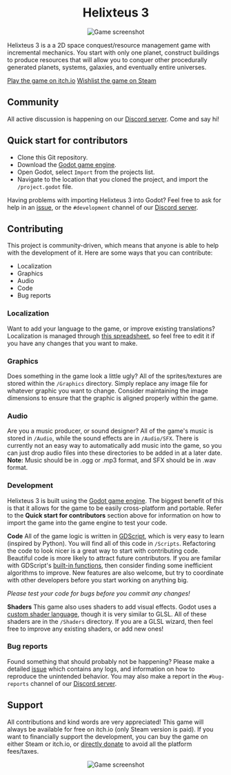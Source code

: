 <h1 align="center">Helixteus 3</h1>
<p align="center">
<img src="https://img.itch.zone/aW1hZ2UvNzE3NjE4LzY4NjUzNDAucG5n/original/L2Wz3Q.png" alt="Game screenshot">
</p>

Helixteus 3 is a a 2D space conquest/resource management game with incremental mechanics. You start with only one planet, construct buildings to produce resources that will allow you to conquer other procedurally generated planets, systems, galaxies, and eventually entire universes.

[Play the game on itch.io](https://apple0726.itch.io/helixteus-3)
[Wishlist the game on Steam](https://store.steampowered.com/app/1642730/Helixteus_3/)

## Community
All active discussion is happening on our [Discord server](https://discord.com/invite/gDHcDA3). Come and say hi!

## Quick start for contributors
- Clone this Git repository.
- Download the [Godot game engine](https://godotengine.org/download).
- Open Godot, select `Import` from the projects list.
- Navigate to the location that you cloned the project, and import the `/project.godot` file.

Having problems with importing Helixteus 3 into Godot? Feel free to ask for help in an [issue](https://github.com/Apple0726/helixteus-3/issues), or the `#development` channel of our [Discord server](https://discord.com/invite/gDHcDA3).

## Contributing

This project is community-driven, which means that anyone is able to help with the development of it. Here are some ways that you can contribute:

- Localization
- Graphics
- Audio
- Code
- Bug reports

### Localization
Want to add your language to the game, or improve existing translations? Localization is managed through [this spreadsheet](https://docs.google.com/spreadsheets/d/1-7KJ8WkyXwVS9X2XTegfZ0Sxl3_Dpvcu7ixid8FgKbw/edit?usp=sharing), so feel free to edit it if you have any changes that you want to make.

### Graphics
Does something in the game look a little ugly? All of the sprites/textures are stored within the `/Graphics` directory. Simply replace any image file for whatever graphic you want to change. Consider maintaining the image dimensions to ensure that the graphic is aligned properly within the game.

### Audio
Are you a music producer, or sound designer? All of the game's music is stored in `/Audio`, while the sound effects are in `/Audio/SFX`. There is currently not an easy way to automatically add music into the game, so you can just drop audio files into these directories to be added in at a later date. 
**Note:** Music should be in .ogg or .mp3 format, and SFX should be in .wav format.

### Development
Helixteus 3 is built using the [Godot game engine](https://godotengine.org/download). The biggest benefit of this is that it allows for the game to be easily cross-platform and portable.
Refer to the **Quick start for contributors** section above for information on how to import the game into the game engine to test your code.

**Code**
All of the game logic is written in [GDScript](https://docs.godotengine.org/en/stable/tutorials/scripting/gdscript/index.html), which is very easy to learn (inspired by Python). You will find all of this code in `/Scripts`.
Refactoring the code to look nicer is a great way to start with contributing code. Beautiful code is more likely to attract future contributors. If you are familar with GDScript's [built-in functions](https://docs.godotengine.org/en/stable/classes/class_%40gdscript.html#), then consider finding some inefficient algorithms to improve. New features are also welcome, but try to coordinate with other developers before you start working on anything big.

*Please test your code for bugs before you commit any changes!*

**Shaders**
This game also uses shaders to add visual effects. Godot uses a [custom shader language](https://docs.godotengine.org/en/stable/tutorials/shaders/shader_reference/shading_language.html), though it is very similar to GLSL. All of these shaders are in the `/Shaders` directory. If you are a GLSL wizard, then feel free to improve any existing shaders, or add new ones!

### Bug reports
Found something that should probably not be happening? Please make a detailed [issue](https://github.com/Apple0726/helixteus-3/issues) which contains any logs, and information on how to reproduce the unintended behavior. You may also make a report in the `#bug-reports` channel of our [Discord server](https://discord.com/invite/gDHcDA3).

## Support
All contributions and kind words are very appreciated! This game will always be available for free on itch.io (only Steam version is paid). If you want to financially support the development, you can buy the game on either Steam or itch.io, or [directly donate](https://paypal.me/apple0726) to avoid all the platform fees/taxes.

<p align="center">
<img src="https://img.itch.zone/aW1hZ2UvNzE3NjE4LzgxODIzNDUucG5n/original/L%2BzMMy.png" alt="Game screenshot">
</p>
